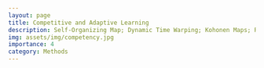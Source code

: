 ```yaml
---
layout: page
title: Competitive and Adaptive Learning
description: Self-Organizing Map; Dynamic Time Warping; Kohonen Maps; Reinforced Learning; Generative Adversarial Network 
img: assets/img/competency.jpg
importance: 4
category: Methods
---
```

